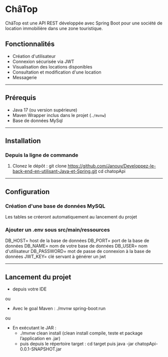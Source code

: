 # ChâTop

ChâTop est une API REST développée avec Spring Boot pour une société de location immobilière dans une zone touristique.

## Fonctionnalités

- Création d'utilisateur
- Connexion sécurisée via JWT
- Visualisation des locations disponibles
- Consultation et modification d'une location
- Messagerie

---

## Prérequis

- Java 17 (ou version supérieure)  
- Maven Wrapper inclus dans le projet (`./mvnw`)
- Base de données MySql

---


## Installation


### Depuis la ligne de commande

1. Clonez le dépôt :
   git clone https://github.com/Janouy/Developpez-le-back-end-en-utilisant-Java-et-Spring.git
   cd chatopApi

---

## Configuration

### Création d'une base de données MySQL

Les tables se créeront automatiquement au lancement du projet

### Ajouter un .env sous src/main/ressources

DB_HOST= host de la base de données
DB_PORT= port de la base de données
DB_NAME= nom de votre base de données
DB_USER= nom d'utilisateur
DB_PASSWORD= mot de passe de connexion à la base de données
JWT_KEY= clé servant à générer un jwt

---

## Lancement du projet

   - depuis votre IDE

ou

   - Avec le goal Maven :  ./mvnw spring-boot:run

ou

   - En exécutant le JAR : 
       - ./mvnw clean install (clean install compile, teste et package l’application en .jar)
       - puis depuis le répertoire target : cd target puis java -jar chatopApi-0.0.1-SNAPSHOT.jar


